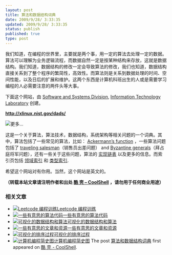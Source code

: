 ```yaml
---
layout: post
title: 算法和数据结构词典
date: 2009/9/28/ 3:33:35
updated: 2009/9/28/ 3:33:35
status: publish
published: true
type: post
---
```


我们知道，在编程的世界里，主要就是两个事，用一定的算法去处理一定的数据。算法可以理解为业务逻辑流程，而数据自然一定是按某种结构来存放，这就是数据结构。我们知道，数据结构的修改一定会导致算法的修改，我们也知道，数据结构直接关系到了整个程序的繁简性，高效性。而算法则是关系到数据处理的时间、空间性能，以及日后的扩展和维护。这两个东西是计算机科班出生的人或是需要学习编程的人必需要注意的两件头等大事。


下面这个网站，由 [Software and Systems Division](http://www.itl.nist.gov/div897/), [Information Technology Laboratory](http://www.itl.nist.gov/) 创建。


**<http://xlinux.nist.gov/dads/>**


![](https://coolshell.cn/wp-includes/js/tinymce/plugins/wordpress/img/trans.gif "更多...")



这是一个关于算法，算法技术，数据结构，系统架构等相关问题的一个词典。其中，算法包括了一些常见的算法，比如： [Ackermann’s function](http://xlinux.nist.gov/dads/HTML/ackermann.html) ，一些算法问题包括了 [traveling salesman](http://xlinux.nist.gov/dads/HTML/travelingSalesman.html)（销售员出差问题） and [Byzantine generals](http://xlinux.nist.gov/dads/HTML/byzantine.html)（拜占庭将军问题），还有一些关于这些问题，算法的 [实现链表](http://xlinux.nist.gov/dads/termsImpl.html) 以及更多的信息。而索引页包括 [领域索引](http://xlinux.nist.gov/dads/termsArea.html) 和 [类型索引](http://xlinux.nist.gov/dads/termsType.html).


希望这个网站对有你用。当然，这个网站是英文的。



**（转载本站文章请注明作者和出处 [酷 壳 – CoolShell](https://coolshell.cn/) ，请勿用于任何商业用途）**



### 相关文章

* [![Leetcode 编程训练](https://coolshell.cn/wp-content/plugins/wordpress-23-related-posts-plugin/static/thumbs/29.jpg)](https://coolshell.cn/articles/12052.html)[Leetcode 编程训练](https://coolshell.cn/articles/12052.html)
* [![一些有意思的算法代码](https://coolshell.cn/wp-content/plugins/wordpress-23-related-posts-plugin/static/thumbs/23.jpg)](https://coolshell.cn/articles/6010.html)[一些有意思的算法代码](https://coolshell.cn/articles/6010.html)
* [![可视化的数据结构和算法](https://coolshell.cn/wp-content/plugins/wordpress-23-related-posts-plugin/static/thumbs/11.jpg)](https://coolshell.cn/articles/4671.html)[可视化的数据结构和算法](https://coolshell.cn/articles/4671.html)
* [![一些有意思的文章和资源](https://coolshell.cn/wp-content/plugins/wordpress-23-related-posts-plugin/static/thumbs/0.jpg)](https://coolshell.cn/articles/4220.html)[一些有意思的文章和资源](https://coolshell.cn/articles/4220.html)
* [![可视化的排序过程](https://coolshell.cn/wp-content/plugins/wordpress-23-related-posts-plugin/static/thumbs/23.jpg)](https://coolshell.cn/articles/3933.html)[可视化的排序过程](https://coolshell.cn/articles/3933.html)
* [![计算机编程简史图](https://coolshell.cn/wp-content/uploads/2010/07/aboutprogramming04.eng_-150x150.jpg)](https://coolshell.cn/articles/2724.html)[计算机编程简史图](https://coolshell.cn/articles/2724.html)
The post [算法和数据结构词典](https://coolshell.cn/articles/1499.html) first appeared on [酷 壳 - CoolShell](https://coolshell.cn).